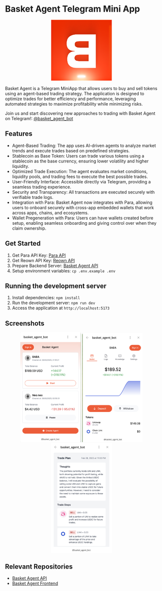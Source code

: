 # Basket Agent Telegram Mini App

<div align="center">
<img src="./public/basket-agent-logo.png" width="200" />
</div>

Basket Agent is a Telegram MiniApp that allows users to buy and sell tokens using an agent-based trading strategy. The application is designed to optimize trades for better efficiency and performance, leveraging automated strategies to maximize profitability while minimizing risks.

Join us and start discovering new approaches to trading with Basket Agent on Telegram!: [@basket_agent_bot](https://t.me/basket_agent_bot)

## Features

- Agent-Based Trading: The app uses AI-driven agents to analyze market trends and execute trades based on predefined strategies.
- Stablecoin as Base Token: Users can trade various tokens using a stablecoin as the base currency, ensuring lower volatility and higher liquidity.
- Optimized Trade Execution: The agent evaluates market conditions, liquidity pools, and trading fees to execute the best possible trades.
- User-Friendly Interface: Accessible directly via Telegram, providing a seamless trading experience.
- Security and Transparency: All transactions are executed securely with verifiable trade logs.
- Integration with Para: Basket Agent now integrates with Para, allowing users to onboard securely with cross-app embedded wallets that work across apps, chains, and ecosystems.
- Wallet Pregeneration with Para: Users can have wallets created before setup, enabling seamless onboarding and giving control over when they claim ownership.

## Get Started
1. Get Para API Key: [Para API](https://developer.getpara.com/)
2. Get Reown API Key: [Reown API](https://reown.com/)
3. Prepare Backend Server: [Basket Agent API](https://github.com/EmbraceXTech/basket-agent-backend)
4. Setup environment variables: `cp .env.example .env`

## Running the development server
1. Install dependencies: `npm install`
2. Run the development server: `npm run dev`
3. Access the application at `http://localhost:5173`

## Screenshots
<div align="center">
<img src="./public/screenshot-1.png" width="200" />
<img src="./public/screenshot-2.png" width="200" />
<img src="./public/screenshot-3.png" width="200" />
</div>

## Relevant Repositories
- [Basket Agent API](https://github.com/EmbraceXTech/basket-agent-backend)
- [Basket Agent Frontend](https://github.com/EmbraceXTech/basket-agent-mini-app)